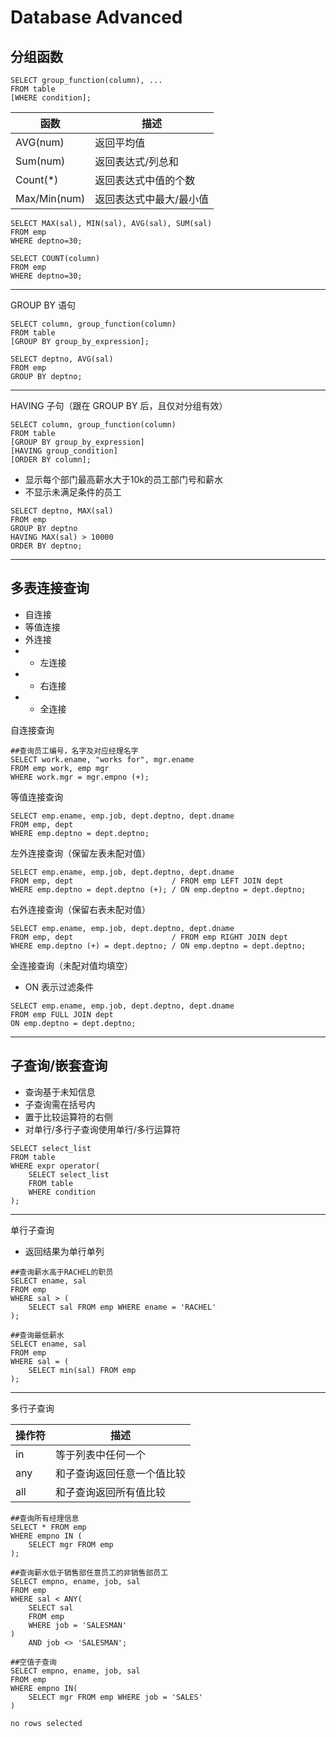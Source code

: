 # Database Advanced

## 分组函数

```
SELECT group_function(column), ...
FROM table
[WHERE condition];
```

|函数|描述|
|---|---|
|AVG(num)|返回平均值|
|Sum(num)|返回表达式/列总和|
|Count(*)|返回表达式中值的个数|
|Max/Min(num)|返回表达式中最大/最小值|

```
SELECT MAX(sal), MIN(sal), AVG(sal), SUM(sal)
FROM emp
WHERE deptno=30;
```

```
SELECT COUNT(column)
FROM emp
WHERE deptno=30;
```

---

GROUP BY 语句
```
SELECT column, group_function(column)
FROM table
[GROUP BY group_by_expression];
```

```
SELECT deptno, AVG(sal)
FROM emp
GROUP BY deptno;
```

---

HAVING 子句（跟在 GROUP BY 后，且仅对分组有效）

```
SELECT column, group_function(column)
FROM table
[GROUP BY group_by_expression]
[HAVING group_condition]
[ORDER BY column];
```

- 显示每个部门最高薪水大于10k的员工部门号和薪水
- 不显示未满足条件的员工

```
SELECT deptno, MAX(sal)
FROM emp
GROUP BY deptno
HAVING MAX(sal) > 10000
ORDER BY deptno;
```

---

## 多表连接查询

- 自连接
- 等值连接
- 外连接 
- - 左连接
- - 右连接
- - 全连接

自连接查询

```
##查询员工编号，名字及对应经理名字
SELECT work.ename, "works for", mgr.ename
FROM emp work, emp mgr
WHERE work.mgr = mgr.empno (+);
```

等值连接查询

```
SELECT emp.ename, emp.job, dept.deptno, dept.dname
FROM emp, dept
WHERE emp.deptno = dept.deptno;
```

左外连接查询（保留左表未配对值）

```
SELECT emp.ename, emp.job, dept.deptno, dept.dname
FROM emp, dept                      / FROM emp LEFT JOIN dept
WHERE emp.deptno = dept.deptno (+); / ON emp.deptno = dept.deptno;
```

右外连接查询（保留右表未配对值）

```
SELECT emp.ename, emp.job, dept.deptno, dept.dname
FROM emp, dept                      / FROM emp RIGHT JOIN dept
WHERE emp.deptno (+) = dept.deptno; / ON emp.deptno = dept.deptno;
```

全连接查询（未配对值均填空）
- ON 表示过滤条件

```
SELECT emp.ename, emp.job, dept.deptno, dept.dname
FROM emp FULL JOIN dept
ON emp.deptno = dept.deptno;
```

---
## 子查询/嵌套查询

- 查询基于未知信息
- 子查询需在括号内
- 置于比较运算符的右侧
- 对单行/多行子查询使用单行/多行运算符

```
SELECT select_list
FROM table
WHERE expr operator(
    SELECT select_list
    FROM table
    WHERE condition
);
```
---

单行子查询
- 返回结果为单行单列

```
##查询薪水高于RACHEL的职员
SELECT ename, sal
FROM emp
WHERE sal > (
    SELECT sal FROM emp WHERE ename = 'RACHEL'
);
```
```
##查询最低薪水
SELECT ename, sal
FROM emp
WHERE sal = (
    SELECT min(sal) FROM emp
);
```
---

多行子查询

|操作符|描述|
|---|---|
|in|等于列表中任何一个|
|any|和子查询返回任意一个值比较|
|all|和子查询返回所有值比较|

```
##查询所有经理信息
SELECT * FROM emp
WHERE empno IN (
    SELECT mgr FROM emp
);
```

```
##查询薪水低于销售部任意员工的非销售部员工
SELECT empno, ename, job, sal
FROM emp
WHERE sal < ANY(
    SELECT sal
    FROM emp
    WHERE job = 'SALESMAN'
)
    AND job <> 'SALESMAN';
```

```
##空值子查询
SELECT empno, ename, job, sal
FROM emp
WHERE empno IN(
    SELECT mgr FROM emp WHERE job = 'SALES'
)

no rows selected
```











